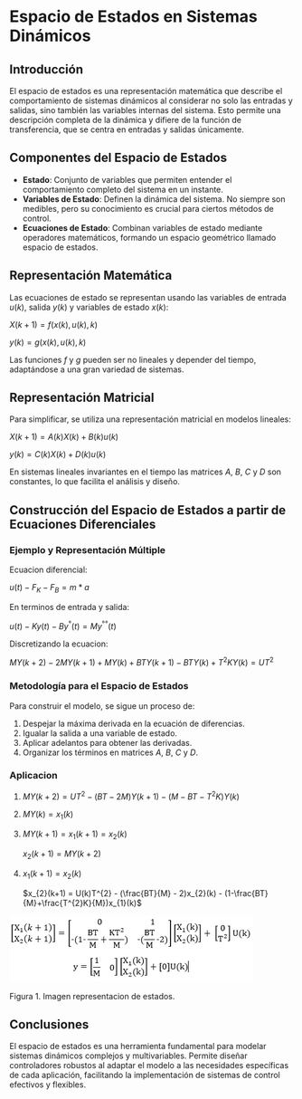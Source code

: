 # Espacio de Estados en Sistemas Dinámicos
## Introducción
El espacio de estados es una representación matemática que describe el comportamiento de sistemas dinámicos al considerar no solo las entradas y salidas, sino también las variables internas del sistema. Esto permite una descripción completa de la dinámica y difiere de la función de transferencia, que se centra en entradas y salidas únicamente.

## Componentes del Espacio de Estados
- **Estado**: Conjunto de variables que permiten entender el comportamiento completo del sistema en un instante.
- **Variables de Estado**: Definen la dinámica del sistema. No siempre son medibles, pero su conocimiento es crucial para ciertos métodos de control.
- **Ecuaciones de Estado**: Combinan variables de estado mediante operadores matemáticos, formando un espacio geométrico llamado espacio de estados.

## Representación Matemática
Las ecuaciones de estado se representan usando las variables de entrada $u(k)$, salida $y(k)$ y variables de estado $x(k)$:

$X(k+1) = f(x(k), u(k), k)$

$y(k) = g(x(k), u(k), k)$

Las funciones $f$ y $g$ pueden ser no lineales y depender del tiempo, adaptándose a una gran variedad de sistemas.

## Representación Matricial
Para simplificar, se utiliza una representación matricial en modelos lineales:

$X(k+1) = A(k)X(k) + B(k)u(k)$

$y(k) = C(k)X(k) + D(k)u(k)$

En sistemas lineales invariantes en el tiempo las matrices $A$, $B$, $C$  y  $D$ son constantes, lo que facilita el análisis y diseño.

## Construcción del Espacio de Estados a partir de Ecuaciones Diferenciales
### Ejemplo y Representación Múltiple
Ecuacion diferencial: 

$u(t) - F_{K} - F_{B} = m * a$

En terminos de entrada y salida:

$u(t) - Ky(t) - By^{°}(t) = My^{°°}(t)$

Discretizando la ecuacion:

$MY(k+2) - 2MY(k+1) + MY(k) + BTY(k+1) - BTY(k) + T^{2}KY(k) = UT^{2}$

### Metodología para el Espacio de Estados
Para construir el modelo, se sigue un proceso de:
1. Despejar la máxima derivada en la ecuación de diferencias.
2. Igualar la salida a una variable de estado.
3. Aplicar adelantos para obtener las derivadas.
4. Organizar los términos en matrices $A$, $B$, $C$ y $D$.
   
### Aplicacion
1. $MY(k+2) = UT^{2} - (BT-2M)Y(k+1) - (M-BT-T^{2}K)Y(k)$
2. $MY(k) = x_{1}(k)$
3. $MY(k+1)=x_{1}(k+1)=x_{2}(k)$
   
   $x_{2}(k+1)=MY(k+2)$
   
4. $x_{1}(k+1) = x_{2}(k)$
   
   $x_{2}(k+1) = U(k)T^{2} - (\frac{BT}{M} - 2)x_{2}(k) - (1-\frac{BT}{M}+\frac{T^{2}K}{M})x_{1}(k)$

![Figura de ejemplo](ejemplo.png)

Figura 1. Imagen representacion de estados.
   

## Conclusiones
El espacio de estados es una herramienta fundamental para modelar sistemas dinámicos complejos y multivariables. Permite diseñar controladores robustos al adaptar el modelo a las necesidades específicas de cada aplicación, facilitando la implementación de sistemas de control efectivos y flexibles.
